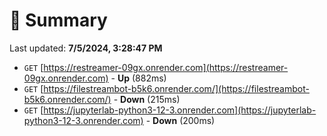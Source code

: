 # 📖 Summary
Last updated: **7/5/2024, 3:28:47 PM**

- `GET` [https://restreamer-09gx.onrender.com](https://restreamer-09gx.onrender.com) - **Up** (882ms)
- `GET` [https://filestreambot-b5k6.onrender.com/](https://filestreambot-b5k6.onrender.com/) - **Down** (215ms)
- `GET` [https://jupyterlab-python3-12-3.onrender.com](https://jupyterlab-python3-12-3.onrender.com) - **Down** (200ms)

